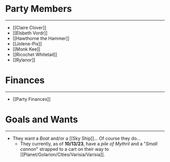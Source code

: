 
# Party Members
---
- [[Claire Clover]]
- [[Elsbeth Vordr]]
- [[Hawthorne the Hammer]]
- [[Jolene-Pix]]
- [[Monk Kee]]
- [[Ricochet Whitetail]]
- [[Rylanor]]

# Finances
---
- [[Party Finances]]

# Goals and Wants
---
- They want a *Boat* and/or a [[Sky Ship]]... Of course they do...
	- They currently, as of **10/13/23**, have a *pile of Mythril* and a "*Small cannon*" strapped to a cart on their way to [[Planet/Golarion/Cities/Varisia/Varisia]].